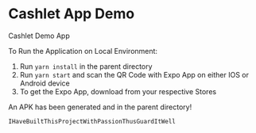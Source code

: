 # Cashlet App Demo
Cashlet Demo App

To Run the Application on Local Environment:

1. Run `yarn install` in the parent directory
2. Run `yarn start` and scan the QR Code with Expo App on either IOS or Android device
3. To get the Expo App, download from your respective Stores



An APK has been generated and in the parent directory!






`IHaveBuiltThisProjectWithPassionThusGuardItWell`
